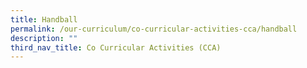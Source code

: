 ```yaml
---
title: Handball
permalink: /our-curriculum/co-curricular-activities-cca/handball
description: ""
third_nav_title: Co Curricular Activities (CCA)
---
```

